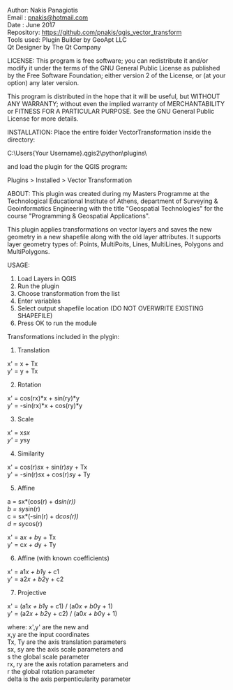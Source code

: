 Author: Nakis Panagiotis<br />
Email : pnakis@hotmail.com<br />
Date : June 2017<br />
Repository: https://github.com/pnakis/qgis_vector_transform<br />
Tools used: Plugin Builder by GeoApt LLC<br />
            Qt Designer by The Qt Company<br />

LICENSE:
This program is free software; you can redistribute it and/or modify
it under the terms of the GNU General Public License as published by
the Free Software Foundation; either version 2 of the License, or
(at your option) any later version.

This program is distributed in the hope that it will be useful,
but WITHOUT ANY WARRANTY; without even the implied warranty of
MERCHANTABILITY or FITNESS FOR A PARTICULAR PURPOSE.  See the
GNU General Public License for more details.

INSTALLATION:
Place the entire folder VectorTransformation inside the directory:

C:\Users\{Your Username}\.qgis2\python\plugins\

and load the plugin for the QGIS program:

Plugins > Installed > Vector Transformation


ABOUT:
This plugin was created during my Masters Programme at the Technological Educational Institute of Athens,
department of Surveying & Geoinformatics Engineering with the title "Geospatial Technologies" for the 
course "Programming & Geospatial Applications".

This plugin applies transformations on vector layers and saves the new geometry in a new shapefile along with the old layer attributes.
It supports layer geometry types of: Points, MultiPoits, Lines, MultiLines, Polygons and MultiPolygons.

USAGE:
1) Load Layers in QGIS
2) Run the plugin
3) Choose transformation from the list
4) Enter variables
5) Select output shapefile location (DO NOT OVERWRITE EXISTING SHAPEFILE)
6) Press OK to run the module

Transformations included in the plygin: 
1) Translation 

x' = x + Tx<br />
y' = y + Tx<br />

2) Rotation 

x' = cos(rx)*x + sin(ry)*y<br />
y' = -sin(rx)*x + cos(ry)*y<br />

3) Scale

x' = x*sx<br />
y' = y*sy<br />

4) Similarity

x' = cos(r)*s*x + sin(r)*s*y + Tx<br />
y' = -sin(r)*s*x + cos(r)*s*y + Ty<br />

5) Affine 

a = sx*(cos(r) + d*sin(r))<br />
b = sy*sin(r)<br />
c = sx*(-sin(r) + d*cos(r))<br />
d = sy*cos(r)<br />

x' = a*x + b*y + Tx<br />
y' = c*x + d*y + Ty<br />

6) Affine (with known coefficients)

x' = a1*x + b1*y + c1<br />
y' = a2*x + b2*y + c2<br />

7) Projective

x' = (a1*x + b1*y + c1) / (a0*x + b0*y + 1)<br />
y' = (a2*x + b2*y + c2) / (a0*x + b0*y + 1)<br />

where:
x',y' are the new and <br />
x,y are the input coordinates<br />
Tx, Ty are the axis translation parameters<br />
sx, sy are the axis scale parameters and <br />
s the global scale parameter<br />
rx, ry are the axis rotation parameters and<br />
r the global rotation parameter<br />
delta is the axis perpenticularity parameter<br />
